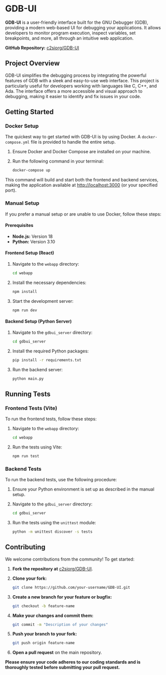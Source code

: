 # GDB-UI

**GDB-UI** is a user-friendly interface built for the GNU Debugger (GDB), providing a modern web-based UI for debugging your applications. It allows developers to monitor program execution, inspect variables, set breakpoints, and more, all through an intuitive web application.

**GitHub Repository:** [c2siorg/GDB-UI](https://github.com/c2siorg/GDB-UI)

## Project Overview

GDB-UI simplifies the debugging process by integrating the powerful features of GDB with a sleek and easy-to-use web interface. This project is particularly useful for developers working with languages like C, C++, and Ada. The interface offers a more accessible and visual approach to debugging, making it easier to identify and fix issues in your code.

## Getting Started

### Docker Setup

The quickest way to get started with GDB-UI is by using Docker. A `docker-compose.yml` file is provided to handle the entire setup.

1. Ensure Docker and Docker Compose are installed on your machine.
2. Run the following command in your terminal:

    ```sh
    docker-compose up
    ```

This command will build and start both the frontend and backend services, making the application available at [http://localhost:3000](http://localhost:3000) (or your specified port).

### Manual Setup

If you prefer a manual setup or are unable to use Docker, follow these steps:

#### Prerequisites

- **Node.js:** Version 18
- **Python:** Version 3.10

#### Frontend Setup (React)

1. Navigate to the `webapp` directory:

    ```sh
    cd webapp
    ```

2. Install the necessary dependencies:

    ```sh
    npm install
    ```

3. Start the development server:

    ```sh
    npm run dev
    ```

#### Backend Setup (Python Server)

1. Navigate to the `gdbui_server` directory:

    ```sh
    cd gdbui_server
    ```

2. Install the required Python packages:

    ```sh
    pip install -r requirements.txt
    ```

3. Run the backend server:

    ```sh
    python main.py
    ```

## Running Tests

### Frontend Tests (Vite)

To run the frontend tests, follow these steps:

1. Navigate to the `webapp` directory:

    ```sh
    cd webapp
    ```

2. Run the tests using Vite:

    ```sh
    npm run test
    ```

### Backend Tests

To run the backend tests, use the following procedure:

1. Ensure your Python environment is set up as described in the manual setup.
2. Navigate to the `gdbui_server` directory:

    ```sh
    cd gdbui_server
    ```

3. Run the tests using the `unittest` module:

    ```sh
    python -m unittest discover -s tests
    ```

## Contributing

We welcome contributions from the community! To get started:

1. **Fork the repository at** [c2siorg/GDB-UI](https://github.com/c2siorg/GDB-UI).
2. **Clone your fork:**

    ```sh
    git clone https://github.com/your-username/GDB-UI.git
    ```

3. **Create a new branch for your feature or bugfix:**

    ```sh
    git checkout -b feature-name
    ```

4. **Make your changes and commit them:**

    ```sh
    git commit -m "Description of your changes"
    ```

5. **Push your branch to your fork:**

    ```sh
    git push origin feature-name
    ```

6. **Open a pull request** on the main repository.

**Please ensure your code adheres to our coding standards and is thoroughly tested before submitting your pull request.**


